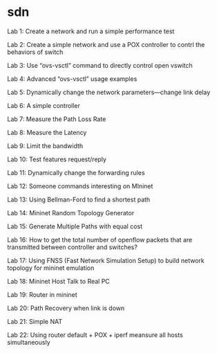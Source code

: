 # sdn

Lab 1: Create a network and run a simple performance test 

Lab 2: Create a simple network and use a POX controller to contrl the behaviors of switch  

Lab 3: Use “ovs-vsctl” command to directly control open vswitch 

Lab 4: Advanced “ovs-vsctl” usage examples 

Lab 5: Dynamically change the network parameters—change link delay  

Lab 6: A simple controller 

Lab 7: Measure the Path Loss Rate 

Lab 8: Measure the Latency 

Lab 9: Limit the bandwidth 

Lab 10: Test features request/reply 

Lab 11: Dynamically change the forwarding rules 

Lab 12: Someone commands interesting on MIninet

Lab 13: Using Bellman-Ford to find a shortest path 

Lab 14: Mininet Random Topology Generator 

Lab 15: Generate Multiple Paths with equal cost 

Lab 16:  How to get the total number of openflow packets that are transmitted between controller and switches? 

Lab 17: Using FNSS (Fast Network Simulation Setup) to build network topology for mininet emulation 

Lab 18: Mininet Host Talk to Real PC

Lab 19: Router in mininet 

Lab 20: Path Recovery when link is down 

Lab 21: Simple NAT

Lab 22: Using router default + POX + iperf meansure all hosts simultaneously

